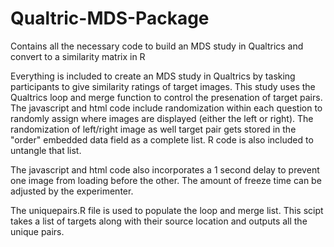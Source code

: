 # Qualtric-MDS-Package
Contains all the necessary code to build an MDS study in Qualtrics and convert to a similarity matrix in R

Everything is included to create an MDS study in Qualtrics by tasking participants to give similarity ratings of target images. This study uses the Qualtrics loop and merge function to control the presenation of target pairs. The javascript and html code include randomization within each question to randomly assign where images are displayed (either the left or right). The randomization of left/right image as well 
target pair gets stored in the "order" embedded data field as a complete list. R code is also included to untangle that list.

The javascript and html code also incorporates a 1 second delay to prevent one image from loading before the other. The amount of freeze 
time can be adjusted by the experimenter. 

The uniquepairs.R file is used to populate the loop and merge list. This scipt takes a list of targets along with their source location
and outputs all the unique pairs.

